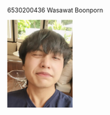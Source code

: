 6530200436 Wasawat Boonporn 
<p align="left">
<img src="https://github.com/IsNName/IsNName.github.io/blob/main/IMG_20240621_131036_477.jpg" width="150" height="200" />
